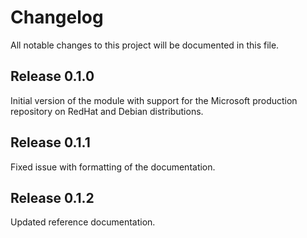 # Changelog

All notable changes to this project will be documented in this file.

## Release 0.1.0

Initial version of the module with support for the Microsoft production
repository on RedHat and Debian distributions.

## Release 0.1.1

Fixed issue with formatting of the documentation.

## Release 0.1.2

Updated reference documentation.